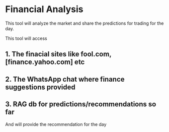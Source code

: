 # Financial Analysis
This tool will analyze the market and share the predictions for trading for the day.

This tool will access 
## 1. The finacial sites like fool.com, [finance.yahoo.com] etc
## 2. The WhatsApp chat where finance suggestions provided
## 3. RAG db for predictions/recommendations so far

And will provide the recommendation for the day
